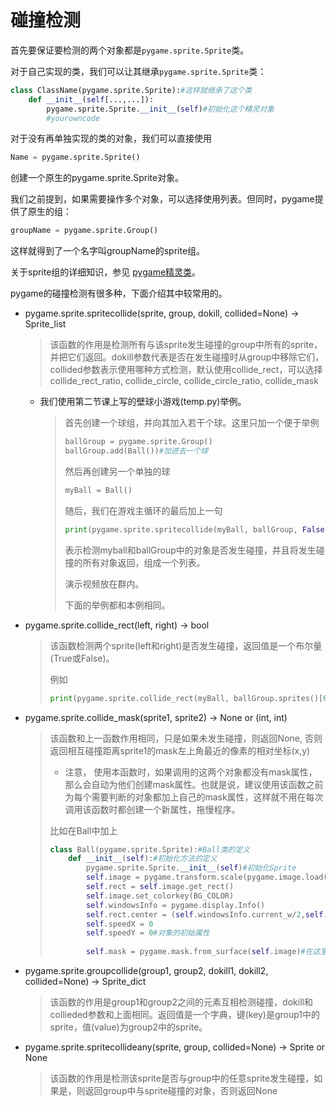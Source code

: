 碰撞检测
========

首先要保证要检测的两个对象都是`pygame.sprite.Sprite`类。

对于自己实现的类，我们可以让其继承`pygame.sprite.Sprite`类：

```python
class ClassName(pygame.sprite.Sprite):#这样就继承了这个类
	def __init__(self[...,...]):
        pygame.sprite.Sprite.__init__(self)#初始化这个精灵对象
        #yourowncode
```

对于没有再单独实现的类的对象，我们可以直接使用

```python
Name = pygame.sprite.Sprite()
```

创建一个原生的pygame.sprite.Sprite对象。



我们之前提到，如果需要操作多个对象，可以选择使用列表。但同时，pygame提供了原生的组：

```python
groupName = pygame.sprite.Group()
```

这样就得到了一个名字叫groupName的sprite组。

关于sprite组的详细知识，参见 [pygame精灵类](https://www.ecpc.top/Clubbbbbb/References/Summary/pygame精灵类.html)。



pygame的碰撞检测有很多种，下面介绍其中较常用的。

* pygame.sprite.spritecollide(sprite, group, dokill, collided=None) -> Sprite_list

  > 该函数的作用是检测所有与该sprite发生碰撞的group中所有的sprite，并把它们返回。dokill参数代表是否在发生碰撞时从group中移除它们， collided参数表示使用哪种方式检测，默认使用collide_rect，可以选择collide_rect_ratio, collide_circle, collide_circle_ratio, collide_mask

  * 我们使用第二节课上写的壁球小游戏(temp.py)举例。

    > 首先创建一个球组，并向其加入若干个球。这里只加一个便于举例
    >
    > ```python
    > ballGroup = pygame.sprite.Group()
    > ballGroup.add(Ball())#加进去一个球
    > ```
    >
    > 然后再创建另一个单独的球
    >
    > ```python
    > myBall = Ball()
    > ```
    >
    > 随后，我们在游戏主循环的最后加上一句
    >
    > ```python
    > print(pygame.sprite.spritecollide(myBall, ballGroup, False, collide_mask))
    > ```
    >
    > 表示检测myball和ballGroup中的对象是否发生碰撞，并且将发生碰撞的所有对象返回，组成一个列表。
    >
    > 演示视频放在群内。
    >
    > 下面的举例都和本例相同。

* pygame.sprite.collide_rect(left, right) -> bool

  > 该函数检测两个sprite(left和right)是否发生碰撞，返回值是一个布尔量(True或False)。
  >
  > 例如
  >
  > ```python
  > print(pygame.sprite.collide_rect(myBall, ballGroup.sprites()[0]))
  > ```

* pygame.sprite.collide_mask(sprite1, sprite2) -> None or (int, int)

  > 该函数和上一函数作用相同，只是如果未发生碰撞，则返回None, 否则返回相互碰撞距离sprite1的mask左上角最近的像素的相对坐标(x,y)
  >
  > * 注意， 使用本函数时，如果调用的这两个对象都没有mask属性，那么会自动为他们创建mask属性。也就是说，建议使用该函数之前为每个需要判断的对象都加上自己的mask属性，这样就不用在每次调用该函数时都创建一个新属性，拖慢程序。
  >
  > 比如在Ball中加上
  >
  > ```python
  > class Ball(pygame.sprite.Sprite):#Ball类的定义
  >     def __init__(self):#初始化方法的定义
  >         pygame.sprite.Sprite.__init__(self)#初始化Sprite
  >         self.image = pygame.transform.scale(pygame.image.load("./images/ball.png","The ball").convert(),(120,120))
  >         self.rect = self.image.get_rect()
  >         self.image.set_colorkey(BG_COLOR)
  >         self.windowsInfo = pygame.display.Info()
  >         self.rect.center = (self.windowsInfo.current_w/2,self.windowsInfo.current_h/2)
  >         self.speedX = 0
  >         self.speedY = 0#对象的初始属性
  >         
  >         self.mask = pygame.mask.from_surface(self.image)#在这里加上mask这个属性，可以加快判断碰撞的速度。
  > ```

* pygame.sprite.groupcollide(group1, group2, dokill1, dokill2, collided=None) -> Sprite_dict

  > 该函数的作用是group1和group2之间的元素互相检测碰撞，dokill和collieded参数和上面相同。返回值是一个字典，键(key)是group1中的sprite，值(value)为group2中的sprite。

* pygame.sprite.spritecollideany(sprite, group, collided=None) -> Sprite or None

  > 该函数的作用是检测该sprite是否与group中的任意sprite发生碰撞，如果是，则返回group中与sprite碰撞的对象，否则返回None

